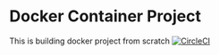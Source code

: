 # Docker Container Project
This is building docker project from scratch
[![CircleCI](https://circleci.com/gh/homeiraazari/uncdocker.svg?style=svg)](https://circleci.com/gh/homeiraazari/Docker_Container_Project)
